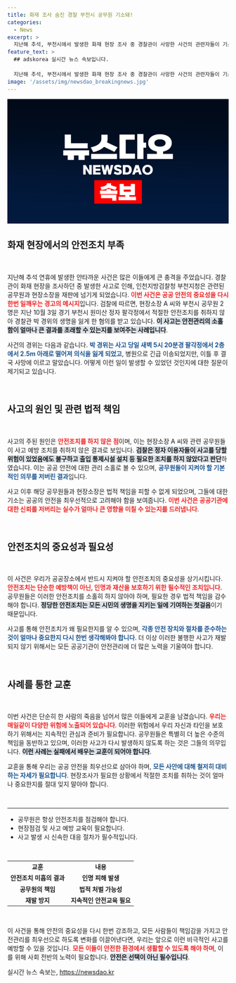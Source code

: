 ```yaml
---
title: 화재 조사 숨진 경찰 부천시 공무원 기소돼!
categories:
  - News
excerpt: >
  지난해 추석, 부천시에서 발생한 화재 현장 조사 중 경찰관이 사망한 사건의 관련자들이 기소되었습니다. 안전조치를 무시한 현장소장과 공무원들은 업무상과실치사 혐의를 받고 있습니다. 사건의 전말과 배경, 그 여파를 확인해보세요!
feature_text: >
  ## adskorea 실시간 뉴스 속보입니다.

  지난해 추석, 부천시에서 발생한 화재 현장 조사 중 경찰관이 사망한 사건의 관련자들이 기소되었습니다. 안전조치를 무시한 현장소장과 공무원들은 업무상과실치사 혐의를 받고 있습니다. 사건의 전말과 배경, 그 여파를 확인해보세요!
image: '/assets/img/newsdao_breakingnews.jpg'
---
```


<p><img src="/assets/img/newsdao_breakingnews.jpg" alt="adskorea 속보" /></p>

<h2 data-ke-size="size26">화재 현장에서의 안전조치 부족</h2>

<p data-ke-size="size16">&nbsp;</p>

<p>지난해 추석 연휴에 발생한 안타까운 사건은 많은 이들에게 큰 충격을 주었습니다. 경찰관이 화재 현장을 조사하던 중 발생한 사고로 인해, 인천지방검찰청 부천지청은 관련된 공무원과 현장소장을 재판에 넘기게 되었습니다. <b><span style="color: #ee2323;">이번 사건은 공공 안전의 중요성을 다시 한번 일깨우는 경고의 메시지</span></b>입니다. 검찰에 따르면, 현장소장 A 씨와 부천시 공무원 2명은 지난 10월 3일 경기 부천시 원미산 정자 팔각정에서 적절한 안전조치를 취하지 않아 경찰관 박 경위의 생명을 잃게 한 혐의를 받고 있습니다. <b><span style="background-color: #21538527;">이 사고는 안전관리의 소홀함이 얼마나 큰 결과를 초래할 수 있는지를 보여주는 사례입니다</span></b>. </p>

<p>사건의 경위는 다음과 같습니다. <b><span style="color: #1a5490;">박 경위는 사고 당일 새벽 5시 20분경 팔각정에서 2층에서 2.5m 아래로 떨어져 의식을 잃게 되었고</span></b>, 병원으로 긴급 이송되었지만, 이틀 후 결국 사망에 이르고 말았습니다. 어떻게 이런 일이 발생할 수 있었던 것인지에 대한 질문이 제기되고 있습니다.</p>

<p data-ke-size="size16">&nbsp;</p>

<h2 data-ke-size="size26">사고의 원인 및 관련 법적 책임</h2>

<p data-ke-size="size16">&nbsp;</p>

<p>사고의 주된 원인은 <b><span style="color: #ee2323;">안전조치를 하지 않은 점</span></b>이며, 이는 현장소장 A 씨와 관련 공무원들이 사고 예방 조치를 취하지 않은 결과로 보입니다. <b><span style="background-color: #21538527;">검찰은 정자 이용자들이 사고를 당할 위험이 있었음에도 불구하고 출입 통제시설 설치 등 필요한 조치를 하지 않았다고 판단</span></b>하였습니다. 이는 공공 안전에 대한 관리 소홀로 볼 수 있으며, <b><span style="color: #1a5490;">공무원들이 지켜야 할 기본적인 의무를 저버린 결과</span></b>입니다.</p>

<p>사고 이후 해당 공무원들과 현장소장은 법적 책임을 피할 수 없게 되었으며, 그들에 대한 기소는 공공의 안전을 최우선적으로 고려해야 함을 보여줍니다. <b><span style="color: #ee2323;">이번 사건은 공공기관에 대한 신뢰를 저버리는 실수가 얼마나 큰 영향을 미칠 수 있는지를 드러냅니다</span></b>.</p>

<p data-ke-size="size16">&nbsp;</p>

<h2 data-ke-size="size26">안전조치의 중요성과 필요성</h2>

<p data-ke-size="size16">&nbsp;</p>

<p>이 사건은 우리가 공공장소에서 반드시 지켜야 할 안전조치의 중요성을 상기시킵니다. <b><span style="color: #ee2323;">안전조치는 단순한 예방책이 아닌, 인명과 재산을 보호하기 위한 필수적인 조치입니다</span></b>. 공무원들은 이러한 안전조치를 소홀히 하지 않아야 하며, 필요한 경우 법적 책임을 감수해야 합니다. <b><span style="background-color: #21538527;">정당한 안전조치는 모든 시민의 생명을 지키는 일에 기여하는 첫걸음</span></b>이기 때문입니다.</p>

<p>사고를 통해 안전조치가 왜 필요한지를 알 수 있으며, <b><span style="color: #1a5490;">각종 안전 장치와 절차를 준수하는 것이 얼마나 중요한지 다시 한번 생각해봐야 합니다</span></b>. 더 이상 이러한 불행한 사고가 재발되지 않기 위해서는 모든 공공기관이 안전관리에 더 많은 노력을 기울여야 합니다.</p>

<p data-ke-size="size16">&nbsp;</p>

<h2 data-ke-size="size26">사례를 통한 교훈</h2>

<p data-ke-size="size16">&nbsp;</p>

<p>이번 사건은 단순히 한 사람의 죽음을 넘어서 많은 이들에게 교훈을 남겼습니다. <b><span style="color: #ee2323;">우리는 매일같이 다양한 위험에 노출되어 있습니다</span></b>. 이러한 위험에서 우리 자신과 타인을 보호하기 위해서는 지속적인 관심과 준비가 필요합니다. 공무원들은 특별히 더 높은 수준의 책임을 동반하고 있으며, 이러한 사고가 다시 발생하지 않도록 하는 것은 그들의 의무입니다. <b><span style="background-color: #21538527;">이런 사례는 실패에서 배우는 교훈이 되어야 합니다</span></b>.</p>

<p>교훈을 통해 우리는 공공 안전을 최우선으로 삼아야 하며, <b><span style="color: #1a5490;">모든 사안에 대해 철저히 대비하는 자세가 필요합니다</span></b>. 현장조사가 필요한 상황에서 적절한 조치를 취하는 것이 얼마나 중요한지를 절대 잊지 말아야 합니다. </p>

<p data-ke-size="size16">&nbsp;</p>

<hr>

<ul>
  <li>공무원은 항상 안전조치를 점검해야 합니다.</li>
  <li>현장점검 및 사고 예방 교육이 필요합니다.</li>
  <li>사고 발생 시 신속한 대응 절차가 필수적입니다.</li>
</ul>

<p data-ke-size="size16">&nbsp;</p>

<table style="text-align: center; border-collapse: collapse; width: 100%;">
  <tr>
    <td style="text-align: center; height: 17px;"><b>교훈</b></td>
    <td style="text-align: center; height: 17px;"><b>내용</b></td>
  </tr>
  <tr>
    <td style="text-align: center; height: 17px;"><b>안전조치 미흡의 결과</b></td>
    <td style="text-align: center; height: 17px;"><b>인명 피해 발생</b></td>
  </tr>
  <tr>
    <td style="text-align: center; height: 17px;"><b>공무원의 책임</b></td>
    <td style="text-align: center; height: 17px;"><b>법적 처벌 가능성</b></td>
  </tr>
  <tr>
    <td style="text-align: center; height: 17px;"><b>재발 방지</b></td>
    <td style="text-align: center; height: 17px;"><b>지속적인 안전교육 필요</b></td>
  </tr>
</table>

<p data-ke-size="size16">&nbsp;</p> 

<p>이 사건을 통해 안전의 중요성을 다시 한번 강조하고, 모든 사람들이 책임감을 가지고 안전관리를 최우선으로 하도록 변화를 이끌어낸다면, 우리는 앞으로 이런 비극적인 사고를 예방할 수 있을 것입니다. <b><span style="color: #ee2323;">모든 이들이 안전한 환경에서 생활할 수 있도록 해야 하며</span></b>, 이를 위해 사회 전반의 노력이 필요합니다. <b><span style="background-color: #21538527;">안전은 선택이 아닌 필수입니다</span></b>.</p>
실시간 뉴스 속보는, <a href="https://newsdao.kr" rel="dofollow">https://newsdao.kr</a>



